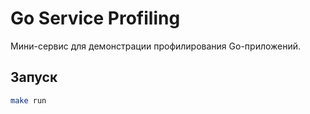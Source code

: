 # Go Service Profiling

Мини-сервис для демонстрации профилирования Go-приложений.

## Запуск
```bash
make run
